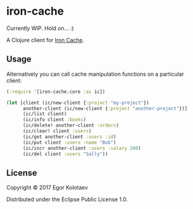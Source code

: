 # iron-cache

Currently WIP. Hold on... :)

A Clojure client for [Iron Cache](http://www.iron.io/cache).

## Usage

Alternatively you can call cache manipulation functions on a particular client:

```clojure
(:require '[iron-cache.core :as ic])

(let [client (ic/new-client {:project "my-project"})
      another-client (ic/new-client {:project "another-project"})]
      (ic/list client)
      (ic/info client :books)
      (ic/delete! another-client :orders)
      (ic/clear! client :users)
      (ic/get another-client :users :id)
      (ic/put client :users :name "Bob")
      (ic/incr another-client :users :salary 200)
      (ic/del client :users "Sally"))
```

## License

Copyright © 2017 Egor Kolotaev

Distributed under the Eclipse Public License 1.0.
